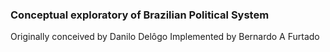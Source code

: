### Conceptual exploratory of Brazilian Political System

Originally conceived by Danilo Delôgo
Implemented by Bernardo A Furtado